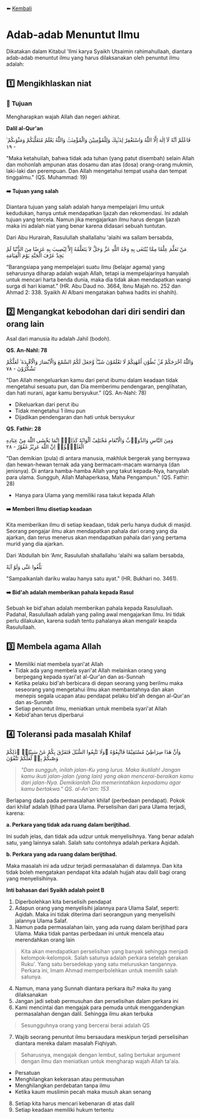⬅️ [Kembali](/)

# **Adab-adab Menuntut Ilmu**
Dikatakan dalam Kitabul 'Ilmi karya Syaikh Utsaimin rahimahullaah, diantara adab-adab menuntut ilmu yang harus dilaksanakan oleh penuntut ilmu adalah:

## 1️⃣ **Mengikhlaskan niat**

### 🔴 **Tujuan**
Mengharapkan wajah Allah dan negeri akhirat.

**Dalil al-Qur'an**

فَاعْلَمْ اَنَّهٗ لَآ اِلٰهَ اِلَّا اللّٰهُ وَاسْتَغْفِرْ لِذَنْۢبِكَ وَلِلْمُؤْمِنِيْنَ وَالْمُؤْمِنٰتِۚ وَاللّٰهُ يَعْلَمُ مُتَقَلَّبَكُمْ وَمَثْوٰىكُمْ ࣖ - ١٩

"Maka ketahuilah, bahwa tidak ada tuhan (yang patut disembah) selain Allah dan mohonlah ampunan atas dosamu dan atas (dosa) orang-orang mukmin, laki-laki dan perempuan. Dan Allah mengetahui tempat usaha dan tempat tinggalmu." (QS. Muhammad: 19)

#### ➡️ **Tujuan yang salah**
Diantara tujuan yang salah adalah hanya mempelajari ilmu untuk kedudukan, hanya untuk mendapatkan Ijazah dan rekomendasi. Ini adalah tujuan yang tercela. Namun jika mengajarkan ilmu harus dengan Ijazah maka ini adalah niat yang benar karena didasari sebuah tuntutan.

Dari Abu Hurairah, Rasulullah shallallahu ‘alaihi wa sallam bersabda,

مَنْ تَعَلَّمَ عِلْمًا مِمَّا يُبْتَغَى بِهِ وَجْهُ اللَّهِ عَزَّ وَجَلَّ لاَ يَتَعَلَّمُهُ إِلاَّ لِيُصِيبَ بِهِ عَرَضًا مِنَ الدُّنْيَا لَمْ يَجِدْ عَرْفَ الْجَنَّةِ يَوْمَ الْقِيَامَةِ

“Barangsiapa yang mempelajari suatu ilmu (belajar agama) yang seharusnya diharap adalah wajah Allah, tetapi ia mempelajarinya hanyalah untuk mencari harta benda dunia, maka dia tidak akan mendapatkan wangi surga di hari kiamat.” (HR. Abu Daud no. 3664, Ibnu Majah no. 252 dan Ahmad 2: 338. Syaikh Al Albani mengatakan bahwa hadits ini shahih).

## 2️⃣ **Mengangkat kebodohan dari diri sendiri dan orang lain**

Asal dari manusia itu adalah Jahil (bodoh).

**QS. An-Nahl: 78**

وَاللّٰهُ اَخْرَجَكُمْ مِّنْۢ بُطُوْنِ اُمَّهٰتِكُمْ لَا تَعْلَمُوْنَ شَيْـًٔاۙ وَّجَعَلَ لَكُمُ السَّمْعَ وَالْاَبْصَارَ وَالْاَفْـِٕدَةَ ۙ لَعَلَّكُمْ تَشْكُرُوْنَ - ٧٨

"Dan Allah mengeluarkan kamu dari perut ibumu dalam keadaan tidak mengetahui sesuatu pun, dan Dia memberimu pendengaran, penglihatan, dan hati nurani, agar kamu bersyukur." (QS. An-Nahl: 78)

* Dikeluarkan dari perut ibu
* Tidak mengetahui 1 ilmu pun
* Dijadikan pendengaran dan hati untuk bersyukur

**QS. Fathir: 28**

وَمِنَ النَّاسِ وَالدَّوَاۤبِّ وَالْاَنْعَامِ مُخْتَلِفٌ اَلْوَانُهٗ كَذٰلِكَۗ اِنَّمَا يَخْشَى اللّٰهَ مِنْ عِبَادِهِ الْعُلَمٰۤؤُاۗ اِنَّ اللّٰهَ عَزِيْزٌ غَفُوْرٌ - ٢٨

"Dan demikian (pula) di antara manusia, makhluk bergerak yang bernyawa dan hewan-hewan ternak ada yang bermacam-macam warnanya (dan jenisnya). Di antara hamba-hamba Allah yang takut kepada-Nya, hanyalah para ulama. Sungguh, Allah Mahaperkasa, Maha Pengampun." (QS. Fathir: 28)

* Hanya para Ulama yang memiliki rasa takut kepada Allah

#### ➡️ **Memberi Ilmu disetiap keadaan**

Kita memberikan ilmu di setiap keadaan, tidak perlu hanya duduk di masjid. Seorang pengajar ilmu akan mendapatkan pahala dari orang yang dia ajarkan, dan terus menerus akan mendapatkan pahala dari yang pertama murid yang dia ajarkan.

Dari ‘Abdullah bin ‘Amr, Rasulullah shallallahu ‘alaihi wa sallam bersabda,

بَلِّغُوا عَنِّى وَلَوْ آيَةً

"Sampaikanlah dariku walau hanya satu ayat." (HR. Bukhari no. 3461).

#### ➡️ **Bid'ah adalah memberikan pahala kepada Rasul**

Sebuah ke bid'ahan adalah memberikan pahala kepada Rasulullaah. Padahal, Rasulullaah adalah yang paling awal mengajarkan Ilmu. Ini tidak perlu dilakukan, karena sudah tentu pahalanya akan mengalir keapda Rasulullaah.

## 3️⃣ **Membela agama Allah**

- Memiliki niat membela syari'at Allah
- Tidak ada yang membela syari'at Allah melainkan orang yang berpegang kepada syari'at al-Qur'an dan as-Sunnah
- Ketika pelaku bid'ah berbicara di depan seorang yang berilmu maka seseorang yang mengetahui ilmu akan membantahnya dan akan menepis segala ucapan atau pendapat pelaku bid'ah dengan al-Qur'an dan as-Sunnah
- Setiap penuntut ilmu, meniatkan untuk membela syari'at Allah
- Kebid'ahan terus diperbarui

## 4️⃣ **Toleransi pada masalah Khilaf**

وَاَنَّ هٰذَا صِرَاطِيْ مُسْتَقِيْمًا فَاتَّبِعُوْهُ ۚوَلَا تَتَّبِعُوا السُّبُلَ فَتَفَرَّقَ بِكُمْ عَنْ سَبِيْلِهٖ ۗذٰلِكُمْ وَصّٰىكُمْ بِهٖ لَعَلَّكُمْ تَتَّقُوْنَ

> _"Dan sungguh, inilah jalan-Ku yang lurus. Maka ikutilah! Jangan kamu ikuti jalan-jalan (yang lain) yang akan mencerai-beraikan kamu dari jalan-Nya. Demikianlah Dia memerintahkan kepadamu agar kamu bertakwa." QS. al-An'am: 153_

Berlapang dada pada permasalahan khilaf (perbedaan pendapat). Pokok dari khilaf adalah Ijtihad para Ulama.
Perselisihan dari para Ulama terjadi, karena:

**a. Perkara yang tidak ada ruang dalam berijtihad.**

Ini sudah jelas, dan tidak ada udzur untuk menyelisihnya. Yang benar adalah satu, yang lainnya salah. Salah satu contohnya adalah perkara Aqidah.

**b. Perkara yang ada ruang dalam berijtihad.**

Maka masalah ini ada udzur terjadi permasalahan di dalamnya. Dan kita tidak boleh mengatakan pendapat kita adalah hujjah atau dalil bagi orang yang menyelisihinya.

**Inti bahasan dari Syaikh adalah point B**

1. Diperbolehkan kita berselisih pendapat
2. Adapun orang yang menyelisihi jalannya para Ulama Salaf, seperti: Aqidah. Maka ini tidak diterima dari seorangpun yang menyelisihi jalannya Ulama Salaf.
3. Namun pada permasalahan lain, yang ada ruang dalam berijtihad para Ulama. Maka tidak pantas perbedaan ini untuk mencela atau merendahkan orang lain

> Kita akan mendapatkan perselisihan yang banyak sehingga menjadi kelompok-kelompok. Salah satunya adalah perkara setelah gerakan Ruku'. Yang satu bersedekap yang satu meluruskan tangannya. Perkara ini, Imam Ahmad memperbolehkan untuk memilih salah satunya.

4. Namun, mana yang Sunnah diantara perkara itu? maka itu yang dilaksanakan
5. Jangan jadi sebab permusuhan dan perselisihan dalam perkara ini
6. Kami mencintai dan mengajak para pemuda untuk menggandengkan permasalahan dengan dalil. Sehingga ilmu akan terbuka

> Sesungguhnya orang yang bercerai berai adalah QS

7. Wajib seorang penuntut ilmu bersaudara meskipun terjadi perselisihan diantara mereka dalam masalah Fiqhiyah.

> Seharusnya, mengajak dengan lembut, saling bertukar argument dengan ilmu dan meniatkan untuk mengharap wajah Allah ta'ala.

- Persatuan
- Menghilangkan kekerasan atau permusuhan
- Menghilangkan perdebatan tanpa ilmu
- Ketika kaum muslimin pecah maka musuh akan senang

8. Setiap kita harus mencari kebenaran di atas dalil
9. Setiap keadaan memiliki hukum tertentu
